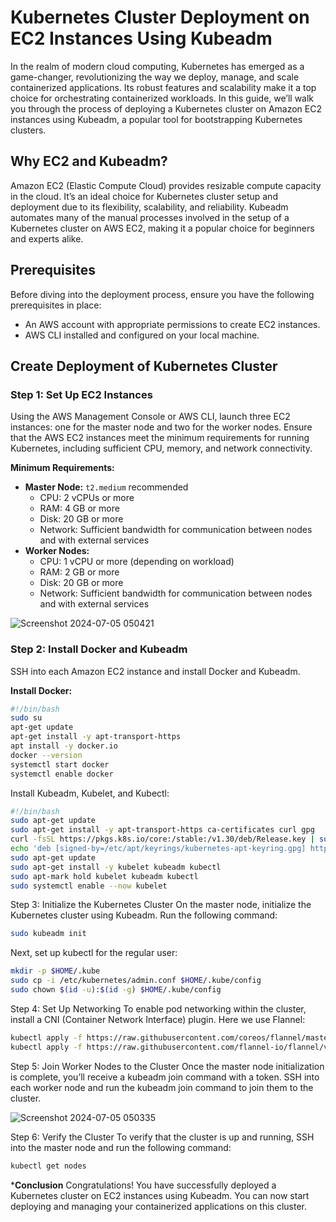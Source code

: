# Kubernetes Cluster Deployment on EC2 Instances Using Kubeadm

In the realm of modern cloud computing, Kubernetes has emerged as a game-changer, revolutionizing the way we deploy, manage, and scale containerized applications. Its robust features and scalability make it a top choice for orchestrating containerized workloads. In this guide, we’ll walk you through the process of deploying a Kubernetes cluster on Amazon EC2 instances using Kubeadm, a popular tool for bootstrapping Kubernetes clusters.

## Why EC2 and Kubeadm?

Amazon EC2 (Elastic Compute Cloud) provides resizable compute capacity in the cloud. It’s an ideal choice for Kubernetes cluster setup and deployment due to its flexibility, scalability, and reliability. Kubeadm automates many of the manual processes involved in the setup of a Kubernetes cluster on AWS EC2, making it a popular choice for beginners and experts alike.

## Prerequisites

Before diving into the deployment process, ensure you have the following prerequisites in place:
- An AWS account with appropriate permissions to create EC2 instances.
- AWS CLI installed and configured on your local machine.

## Create Deployment of Kubernetes Cluster

### Step 1: Set Up EC2 Instances

Using the AWS Management Console or AWS CLI, launch three EC2 instances: one for the master node and two for the worker nodes. Ensure that the AWS EC2 instances meet the minimum requirements for running Kubernetes, including sufficient CPU, memory, and network connectivity.

**Minimum Requirements:**
- **Master Node:** `t2.medium` recommended
  - CPU: 2 vCPUs or more
  - RAM: 4 GB or more
  - Disk: 20 GB or more
  - Network: Sufficient bandwidth for communication between nodes and with external services
- **Worker Nodes:**
  - CPU: 1 vCPU or more (depending on workload)
  - RAM: 2 GB or more
  - Disk: 20 GB or more
  - Network: Sufficient bandwidth for communication between nodes and with external services

![Screenshot 2024-07-05 050421](https://github.com/shivxm03/Kubernetes-ClusterDeployment/assets/157244434/52d78527-3a9a-44a8-88b1-54641f41ed3f)

  

### Step 2: Install Docker and Kubeadm

SSH into each Amazon EC2 instance and install Docker and Kubeadm.

**Install Docker:**

```bash
#!/bin/bash
sudo su
apt-get update
apt-get install -y apt-transport-https
apt install -y docker.io
docker --version
systemctl start docker
systemctl enable docker
```
Install Kubeadm, Kubelet, and Kubectl:

```bash
#!/bin/bash
sudo apt-get update
sudo apt-get install -y apt-transport-https ca-certificates curl gpg
curl -fsSL https://pkgs.k8s.io/core:/stable:/v1.30/deb/Release.key | sudo gpg --dearmor -o /etc/apt/keyrings/kubernetes-apt-keyring.gpg
echo 'deb [signed-by=/etc/apt/keyrings/kubernetes-apt-keyring.gpg] https://pkgs.k8s.io/core:/stable:/v1.30/deb/ /' | sudo tee /etc/apt/sources.list.d/kubernetes.list
sudo apt-get update
sudo apt-get install -y kubelet kubeadm kubectl
sudo apt-mark hold kubelet kubeadm kubectl
sudo systemctl enable --now kubelet
```

Step 3: Initialize the Kubernetes Cluster
On the master node, initialize the Kubernetes cluster using Kubeadm. Run the following command:

```bash
sudo kubeadm init
```

Next, set up kubectl for the regular user:

```bash
mkdir -p $HOME/.kube
sudo cp -i /etc/kubernetes/admin.conf $HOME/.kube/config
sudo chown $(id -u):$(id -g) $HOME/.kube/config
```

Step 4: Set Up Networking
To enable pod networking within the cluster, install a CNI (Container Network Interface) plugin. Here we use Flannel:

```bash
kubectl apply -f https://raw.githubusercontent.com/coreos/flannel/master/Documentation/kube-flannel.yml
kubectl apply -f https://raw.githubusercontent.com/flannel-io/flannel/v0.22.2/Documentation/k8s-old-manifests/kube-flannel-rbac.yml
```

Step 5: Join Worker Nodes to the Cluster
Once the master node initialization is complete, you’ll receive a kubeadm join command with a token. SSH into each worker node and run the kubeadm join command to join them to the cluster.

![Screenshot 2024-07-05 050335](https://github.com/shivxm03/Kubernetes-ClusterDeployment/assets/157244434/cad502b2-f5ba-49b2-9430-b3028b28960c)

Step 6: Verify the Cluster
To verify that the cluster is up and running, SSH into the master node and run the following command:

```bash
kubectl get nodes
```

***Conclusion**
Congratulations! You have successfully deployed a Kubernetes cluster on EC2 instances using Kubeadm. You can now start deploying and managing your containerized applications on this cluster.

